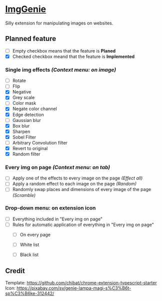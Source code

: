 # [ImgGenie](https://chrome.google.com/webstore/detail/imggenie/ledidodlffonochbejoldpombnlhfdhh)
Silly extension for manipulating images on websites.

## Planned feature
* [ ] Empty checkbox means that the feature is __Planed__
* [X] Checked checkbox meand that the feature is __Implemented__
### **Single img effects _(Context menu: on image)_**
* [ ] Rotate
* [ ] Flip
* [X] Negative
* [X] Grey scale
* [ ] Color mask
* [X] Negate color channel
* [X] Edge detection
* [ ] Gaussian blur
* [X] Box blur
* [X] Sharpen
* [X] Sobel Filter
* [ ] Arbitrary Convolution filter
* [X] Revert to original 
* [X] Random filter

### **Every img on page _(Context menu: on tab)_**
* [ ] Apply one of the effects to every image on the page _(Effect all)_
* [ ] Apply a random effect to each image on the page _(Random)_
* [ ] Randomly swap places and dimensions of every image of the page _(Scramble)_

### **Drop-down menu: on extension icon**
* [ ] Everything included in "Every img on page"
* [ ] Rules for automatic application of everything in "Every img on page"
    * [ ] On every page
    * [ ] White list
    * [ ] Black list


## Credit
Template: https://github.com/chibat/chrome-extension-typescript-starter <br> 
Icon: https://pixabay.com/sv/genie-lampa-magi-s%C3%B6t-sp%C3%B6ke-312442/ <br>
